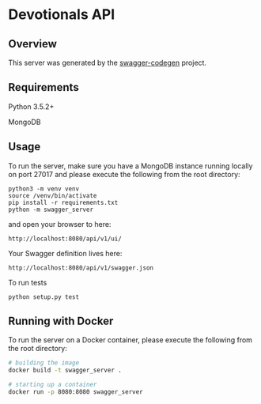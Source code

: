 # Devotionals API 

## Overview
This server was generated by the [swagger-codegen](https://github.com/swagger-api/swagger-codegen) project. 

## Requirements
Python 3.5.2+

MongoDB

## Usage
To run the server, make sure you have a MongoDB instance running locally on port 27017 and please execute the following from the root directory:

```
python3 -m venv venv
source /venv/bin/activate
pip install -r requirements.txt
python -m swagger_server
```

and open your browser to here:

```
http://localhost:8080/api/v1/ui/
```

Your Swagger definition lives here:

```
http://localhost:8080/api/v1/swagger.json
```

To run tests
```
python setup.py test
```

## Running with Docker

To run the server on a Docker container, please execute the following from the root directory:

```bash
# building the image
docker build -t swagger_server .

# starting up a container
docker run -p 8080:8080 swagger_server
```
